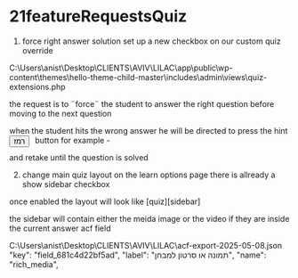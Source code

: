 # 21featureRequestsQuiz

1. force right answer solution 
set up a new checkbox on our custom quiz override

C:\Users\anist\Desktop\CLIENTS\AVIV\LILAC\app\public\wp-content\themes\hello-theme-child-master\includes\admin\views\quiz-extensions.php

the request is to ¨force¨ the student to answer the right question before moving to the next question

when the student hits the wrong answer he will be directed to press the hint button
for example -
<input type="button" name="tip" value="רמז" class="wpProQuiz_button wpProQuiz_QuestionButton wpProQuiz_TipButton" style="float: left ; display: inline-block; margin-right: 10px ;">

and retake until the question is solved


2. change main quiz layout
on the learn options page there is allready a show sidebar checkbox

once enabled the layout will look like
[quiz][sidebar]

the sidebar will contain either the meida image or the video if they are inside the current answer acf field

C:\Users\anist\Desktop\CLIENTS\AVIV\LILAC\acf-export-2025-05-08.json
                "key": "field_681c4d22bf5ad",
                "label": "תמונה או סרטון למבחן",
                "name": "rich_media",
                